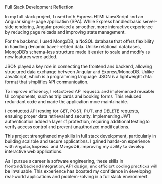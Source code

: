 Full Stack Development Reflection  

In my full stack project, I used both Express HTML/JavaScript and an Angular single-page application (SPA). While Express handled basic server-side rendering, Angular provided a smoother, more interactive experience by reducing page reloads and improving state management.  

For the backend, I used MongoDB, a NoSQL database that offers flexibility in handling dynamic travel-related data. Unlike relational databases, MongoDB’s schema-less structure made it easier to scale and modify as new features were added.  

JSON played a key role in connecting the frontend and backend, allowing structured data exchange between Angular and Express/MongoDB. Unlike JavaScript, which is a programming language, JSON is a lightweight data format that simplifies API communication.  

To improve efficiency, I refactored API requests and implemented reusable UI components, such as trip cards and booking forms. This reduced redundant code and made the application more maintainable.  

I conducted API testing for GET, POST, PUT, and DELETE requests, ensuring proper data retrieval and security. Implementing JWT authentication added a layer of protection, requiring additional testing to verify access control and prevent unauthorized modifications.  

This project strengthened my skills in full stack development, particularly in building scalable and secure applications. I gained hands-on experience with Angular, Express, and MongoDB, improving my ability to develop interactive web applications.  

As I pursue a career in software engineering, these skills in frontend/backend integration, API design, and efficient coding practices will be invaluable. This experience has boosted my confidence in developing real-world applications and problem-solving in a full stack environment.
